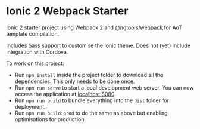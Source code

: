 # Ionic 2 Webpack Starter

Ionic 2 starter project using Webpack 2 and [@ngtools/webpack](https://github.com/angular/angular-cli/tree/master/packages/webpack) for AoT template compilation.

Includes Sass support to customise the Ionic theme. Does not (yet) include integration with Cordova.

To work on this project:

* Run `npm install` inside the project folder to download all the dependencies. This only needs to be done once.
* Run `npm run serve` to start a local development web server. You can now access the application at [localhost:8080](http://localhost:8080/).
* Run `npm run build` to bundle everything into the `dist` folder for deployment.
* Run `npm run build:prod` to do the same as above but enabling optimisations for production.
